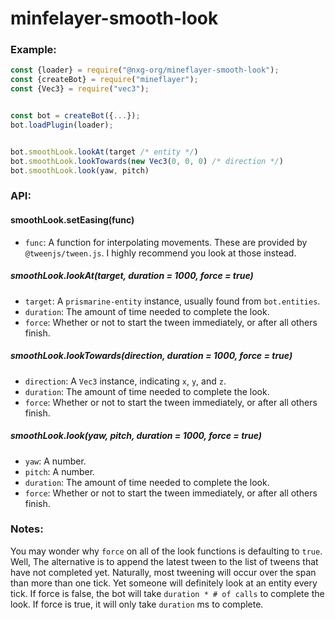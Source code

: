 # minfelayer-smooth-look


### Example:
```js
const {loader} = require("@nxg-org/mineflayer-smooth-look");
const {createBot} = require("mineflayer");
const {Vec3} = require("vec3");


const bot = createBot({...});
bot.loadPlugin(loader);


bot.smoothLook.lookAt(target /* entity */)
bot.smoothLook.lookTowards(new Vec3(0, 0, 0) /* direction */)
bot.smoothLook.look(yaw, pitch)
```

### API:


#### smoothLook.setEasing(func)
- `func`: A function for interpolating movements. These are provided by `@tweenjs/tween.js`. 
I highly recommend you look at those instead.



##### smoothLook.lookAt(target, duration = 1000, force = true)
- `target`: A `prismarine-entity` instance, usually found from `bot.entities`.
- `duration`: The amount of time needed to complete the look.
- `force`: Whether or not to start the tween immediately, or after all others finish.


##### smoothLook.lookTowards(direction, duration = 1000, force = true)
- `direction`: A `Vec3` instance, indicating `x`, `y`, and `z`.
- `duration`: The amount of time needed to complete the look.
- `force`: Whether or not to start the tween immediately, or after all others finish.


##### smoothLook.look(yaw, pitch, duration = 1000, force = true)
- `yaw`: A number.
- `pitch`: A number.
- `duration`: The amount of time needed to complete the look.
- `force`: Whether or not to start the tween immediately, or after all others finish.


### Notes:
You may wonder why `force` on all of the look functions is defaulting to `true`. Well, The alternative is to append the latest tween to the list of tweens that have not completed yet. Naturally, most tweening will occur over the span than more than one tick. Yet someone will definitely look at an entity every tick. If force is false, the bot will take `duration * # of calls` to complete the look. If force is true, it will only take `duration` ms to complete.
